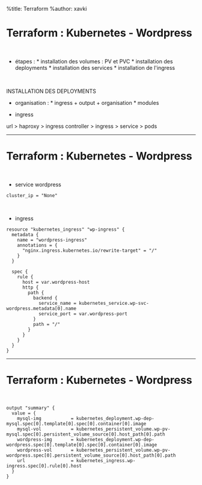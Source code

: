 %title: Terraform
%author: xavki


# Terraform : Kubernetes - Wordpress


<br>


* étapes :
		* installation des volumes : PV et PVC
		* installation des deployments
		* installation des services
		* installation de l'ingress


<br>


INSTALLATION DES DEPLOYMENTS

* organisation :
		* ingress + output + organisation
		* modules

* ingress

url > haproxy > ingress controller > ingress > service > pods

-------------------------------------------------------------------------

# Terraform : Kubernetes - Wordpress

<br>


* service wordpress 

```
cluster_ip = "None"
``` 

<br>


* ingress

```
resource "kubernetes_ingress" "wp-ingress" {
  metadata {
    name = "wordpress-ingress"
    annotations = {
      "nginx.ingress.kubernetes.io/rewrite-target" = "/"
    }
  }

  spec {
    rule {
      host = var.wordpress-host
      http {
        path {
          backend {
            service_name = kubernetes_service.wp-svc-wordpress.metadata[0].name
            service_port = var.wordpress-port
          }
          path = "/"
        }
      }
    }
  }
}
```

-------------------------------------------------------------------------

# Terraform : Kubernetes - Wordpress

<br>



```
output "summary" {
  value = {
    mysql-img           = kubernetes_deployment.wp-dep-mysql.spec[0].template[0].spec[0].container[0].image
    mysql-vol           = kubernetes_persistent_volume.wp-pv-mysql.spec[0].persistent_volume_source[0].host_path[0].path
    wordpress-img       = kubernetes_deployment.wp-dep-wordpress.spec[0].template[0].spec[0].container[0].image
    wordpress-vol       = kubernetes_persistent_volume.wp-pv-wordpress.spec[0].persistent_volume_source[0].host_path[0].path
    url                 = kubernetes_ingress.wp-ingress.spec[0].rule[0].host
  }
}
```
